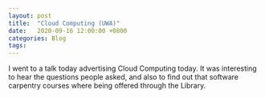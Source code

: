 ```yaml
---
layout: post
title:  "Cloud Computing (UWA)"
date:   2020-09-16 12:00:00 +0800
categories: Blog
tags:
---
```


I went to a talk today advertising Cloud Computing today. It was interesting to hear the questions people asked, and also to find out that software carpentry courses where being offered through the Library.